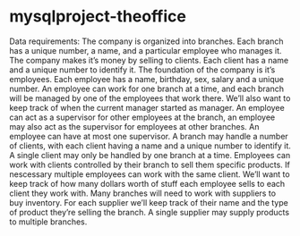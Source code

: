 # mysqlproject-theoffice
Data requirements:
The company is organized into branches. Each branch has a unique number, a name, and a particular employee who manages it. The company makes it’s money by selling to clients. Each client has a name and a unique number to identify it. The foundation of the company is it’s employees. Each employee has a name, birthday, sex, salary and a unique number. An employee can work for one branch at a time, and each branch will be managed by one of the employees that work there. We’ll also want to keep track of when the current manager started as manager. An employee can act as a supervisor for other employees at the branch, an employee may also act as the supervisor for employees at other branches. An employee can have at most one supervisor. A branch may handle a number of clients, with each client having a name and a unique number to identify it. A single client may only be handled by one branch at a time. Employees can work with clients controlled by their branch to sell them specific products. If nescessary multiple employees can work with the same client. We’ll want to keep track of how many dollars worth of stuff each employee sells to each client they work with. Many branches will need to work with suppliers to buy inventory. For each supplier we’ll keep track of their name and the type of product they’re selling the branch. A single supplier may supply products to multiple branches.
